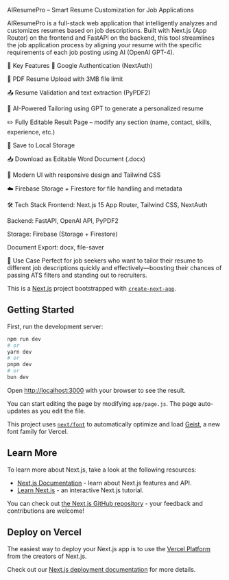 AIResumePro – Smart Resume Customization for Job Applications

AIResumePro is a full-stack web application that intelligently analyzes and customizes resumes based on job descriptions. Built with Next.js (App Router) on the frontend and FastAPI on the backend, this tool streamlines the job application process by aligning your resume with the specific requirements of each job posting using AI (OpenAI GPT-4).

🚀 Key Features
🔐 Google Authentication (NextAuth)

📄 PDF Resume Upload with 3MB file limit

📤 Resume Validation and text extraction (PyPDF2)

🧠 AI-Powered Tailoring using GPT to generate a personalized resume

✏️ Fully Editable Result Page – modify any section (name, contact, skills, experience, etc.)

💾 Save to Local Storage

📥 Download as Editable Word Document (.docx)

🎨 Modern UI with responsive design and Tailwind CSS

☁️ Firebase Storage + Firestore for file handling and metadata

🛠️ Tech Stack
Frontend: Next.js 15 App Router, Tailwind CSS, NextAuth

Backend: FastAPI, OpenAI API, PyPDF2

Storage: Firebase (Storage + Firestore)

Document Export: docx, file-saver

📌 Use Case
Perfect for job seekers who want to tailor their resume to different job descriptions quickly and effectively—boosting their chances of passing ATS filters and standing out to recruiters.

This is a [Next.js](https://nextjs.org) project bootstrapped with [`create-next-app`](https://github.com/vercel/next.js/tree/canary/packages/create-next-app).

## Getting Started

First, run the development server:

```bash
npm run dev
# or
yarn dev
# or
pnpm dev
# or
bun dev
```

Open [http://localhost:3000](http://localhost:3000) with your browser to see the result.

You can start editing the page by modifying `app/page.js`. The page auto-updates as you edit the file.

This project uses [`next/font`](https://nextjs.org/docs/app/building-your-application/optimizing/fonts) to automatically optimize and load [Geist](https://vercel.com/font), a new font family for Vercel.

## Learn More

To learn more about Next.js, take a look at the following resources:

- [Next.js Documentation](https://nextjs.org/docs) - learn about Next.js features and API.
- [Learn Next.js](https://nextjs.org/learn) - an interactive Next.js tutorial.

You can check out [the Next.js GitHub repository](https://github.com/vercel/next.js) - your feedback and contributions are welcome!

## Deploy on Vercel

The easiest way to deploy your Next.js app is to use the [Vercel Platform](https://vercel.com/new?utm_medium=default-template&filter=next.js&utm_source=create-next-app&utm_campaign=create-next-app-readme) from the creators of Next.js.

Check out our [Next.js deployment documentation](https://nextjs.org/docs/app/building-your-application/deploying) for more details.
